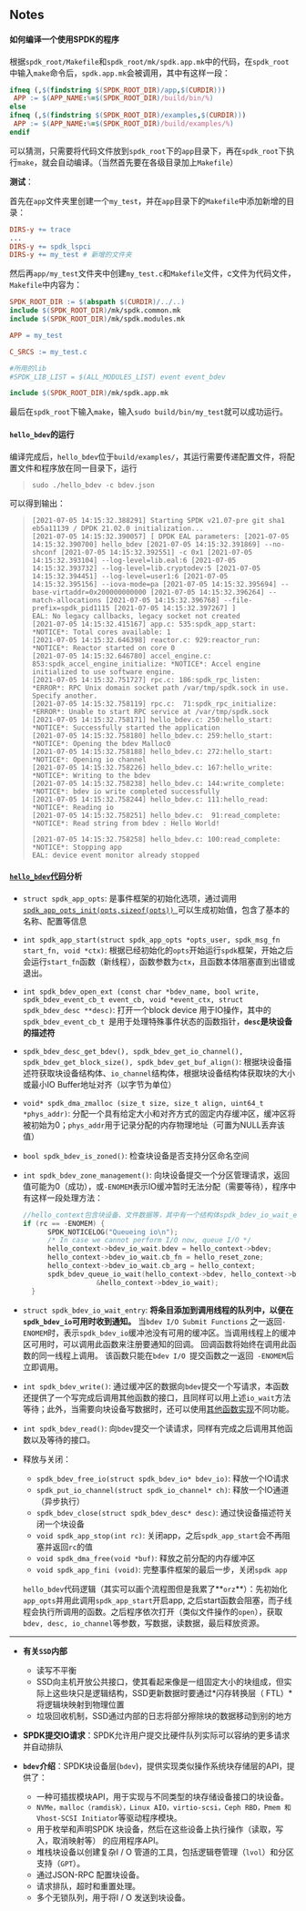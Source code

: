 ## Notes

#### 如何编译一个使用SPDK的程序
根据`spdk_root/Makefile`和`spdk_root/mk/spdk.app.mk`中的代码，在`spdk_root`中输入`make`命令后，`spdk.app.mk`会被调用，其中有这样一段：

   ```makefile
   ifneq (,$(findstring $(SPDK_ROOT_DIR)/app,$(CURDIR)))
   	APP := $(APP_NAME:%=$(SPDK_ROOT_DIR)/build/bin/%)
   else
   ifneq (,$(findstring $(SPDK_ROOT_DIR)/examples,$(CURDIR)))
   	APP := $(APP_NAME:%=$(SPDK_ROOT_DIR)/build/examples/%)
   endif
   ```

   可以猜测，只需要将代码文件放到`spdk_root`下的`app`目录下，再在`spdk_root`下执行`make`，就会自动编译。（当然首先要在各级目录加上`Makefile`）

   **测试**：

   首先在`app`文件夹里创建一个`my_test`，并在`app`目录下的`Makefile`中添加新增的目录：

   ```makefile
   DIRS-y += trace
   ...
   DIRS-y += spdk_lspci
   DIRS-y += my_test # 新增的文件夹
   ```

   然后再`app/my_test`文件夹中创建`my_test.c`和`Makefile`文件，c文件为代码文件，`Makefile`中内容为：

   ```makefile
   SPDK_ROOT_DIR := $(abspath $(CURDIR)/../..)
   include $(SPDK_ROOT_DIR)/mk/spdk.common.mk
   include $(SPDK_ROOT_DIR)/mk/spdk.modules.mk
   
   APP = my_test
   
   C_SRCS := my_test.c
   
   #所用的lib
   #SPDK_LIB_LIST = $(ALL_MODULES_LIST) event event_bdev
   
   include $(SPDK_ROOT_DIR)/mk/spdk.app.mk
   ```

   最后在`spdk_root`下输入`make`，输入`sudo build/bin/my_test`就可以成功运行。

#### `hello_bdev`的运行

编译完成后，`hello_bdev`位于`build/examples/`，其运行需要传递配置文件，将配置文件和程序放在同一目录下，运行

> `sudo ./hello_bdev -c bdev.json`

可以得到输出：

> ```
> [2021-07-05 14:15:32.388291] Starting SPDK v21.07-pre git sha1 eb5a11139 / DPDK 21.02.0 initialization...
> [2021-07-05 14:15:32.390057] [ DPDK EAL parameters: [2021-07-05 14:15:32.390700] hello_bdev [2021-07-05 14:15:32.391869] --no-shconf [2021-07-05 14:15:32.392551] -c 0x1 [2021-07-05 14:15:32.393104] --log-level=lib.eal:6 [2021-07-05 14:15:32.393732] --log-level=lib.cryptodev:5 [2021-07-05 14:15:32.394451] --log-level=user1:6 [2021-07-05 14:15:32.395156] --iova-mode=pa [2021-07-05 14:15:32.395694] --base-virtaddr=0x200000000000 [2021-07-05 14:15:32.396264] --match-allocations [2021-07-05 14:15:32.396768] --file-prefix=spdk_pid1115 [2021-07-05 14:15:32.397267] ]
> EAL: No legacy callbacks, legacy socket not created
> [2021-07-05 14:15:32.415167] app.c: 535:spdk_app_start: *NOTICE*: Total cores available: 1
> [2021-07-05 14:15:32.646398] reactor.c: 929:reactor_run: *NOTICE*: Reactor started on core 0
> [2021-07-05 14:15:32.646780] accel_engine.c: 853:spdk_accel_engine_initialize: *NOTICE*: Accel engine initialized to use software engine.
> [2021-07-05 14:15:32.751727] rpc.c: 186:spdk_rpc_listen: *ERROR*: RPC Unix domain socket path /var/tmp/spdk.sock in use. Specify another.
> [2021-07-05 14:15:32.758119] rpc.c:  71:spdk_rpc_initialize: *ERROR*: Unable to start RPC service at /var/tmp/spdk.sock
> [2021-07-05 14:15:32.758171] hello_bdev.c: 250:hello_start: *NOTICE*: Successfully started the application
> [2021-07-05 14:15:32.758180] hello_bdev.c: 259:hello_start: *NOTICE*: Opening the bdev Malloc0
> [2021-07-05 14:15:32.758188] hello_bdev.c: 272:hello_start: *NOTICE*: Opening io channel
> [2021-07-05 14:15:32.758226] hello_bdev.c: 167:hello_write: *NOTICE*: Writing to the bdev
> [2021-07-05 14:15:32.758238] hello_bdev.c: 144:write_complete: *NOTICE*: bdev io write completed successfully
> [2021-07-05 14:15:32.758244] hello_bdev.c: 111:hello_read: *NOTICE*: Reading io
> [2021-07-05 14:15:32.758251] hello_bdev.c:  91:read_complete: *NOTICE*: Read string from bdev : Hello World!
> 
> [2021-07-05 14:15:32.758258] hello_bdev.c: 100:read_complete: *NOTICE*: Stopping app
> EAL: device event monitor already stopped
> ```

#### [`hello_bdev`代码](https://github.com/spdk/spdk/blob/master/examples/bdev/hello_world/hello_bdev.c)分析

- `struct spdk_app_opts`: 是事件框架的初始化选项，通过调用[`spdk_app_opts_init(opts,sizeof(opts)) `]((https://spdk.io/doc/event_8h.html#a65555def11b52c0b7bea010ab24e25d8))可以生成初始值，包含了基本的名称、配置等信息
- `int spdk_app_start(struct spdk_app_opts *opts_user, spdk_msg_fn start_fn, void *ctx)`: 根据已经初始化的`opts`开始运行`spdk`框架，开始之后会运行`start_fn`函数（新线程），函数参数为`ctx`，且函数本体阻塞直到出错或退出。
- `int spdk_bdev_open_ext (const char *bdev_name, bool write, spdk_bdev_event_cb_t event_cb, void *event_ctx, struct spdk_bdev_desc **desc)`: 打开一个block device 用于IO操作，其中的`spdk_bdev_event_cb_t `是用于处理特殊事件状态的函数指针，**`desc`是块设备的描述符**
- `spdk_bdev_desc_get_bdev(), spdk_bdev_get_io_channel(), spdk_bdev_get_block_size(), spdk_bdev_get_buf_align()`: 根据块设备描述符获取块设备结构体、`io_channel`结构体，根据块设备结构体获取块的大小或最小IO Buffer地址对齐（以字节为单位）
- `void* spdk_dma_zmalloc (size_t size, size_t align, uint64_t *phys_addr)`: 分配一个具有给定大小和对齐方式的固定内存缓冲区，缓冲区将被初始为0；`phys_addr`用于记录分配的内存物理地址（可置为NULL丢弃该值）
- `bool spdk_bdev_is_zoned()`: 检查块设备是否支持分区命名空间

- `int spdk_bdev_zone_management()`: 向块设备提交一个分区管理请求，返回值可能为0（成功），或`-ENOMEM`表示IO缓冲暂时无法分配（需要等待），程序中有这样一段处理方法：

  ```C
  //hello_context包含块设备、文件数据等，其中有一个结构体spdk_bdev_io_wait_entry bdev_io_wait
  if (rc == -ENOMEM) {
  		SPDK_NOTICELOG("Queueing io\n");
  		/* In case we cannot perform I/O now, queue I/O */
  		hello_context->bdev_io_wait.bdev = hello_context->bdev;
  		hello_context->bdev_io_wait.cb_fn = hello_reset_zone;
  		hello_context->bdev_io_wait.cb_arg = hello_context;
  		spdk_bdev_queue_io_wait(hello_context->bdev, hello_context->bdev_io_channel,
  					&hello_context->bdev_io_wait);
  	}
  ```

- `struct spdk_bdev_io_wait_entry`: **将条目添加到调用线程的队列中，以便在`spdk_bdev_io`可用时收到通知。** 当`bdev I/O Submit Functions` 之一返回` -ENOMEM `时，表示`spdk_bdev_io`缓冲池没有可用的缓冲区。当调用线程上的缓冲区可用时，可以调用此函数来注册要通知的回调。 回调函数将始终在调用此函数的同一线程上调用。 该函数只能在`bdev I/O `提交函数之一返回` -ENOMEM`后立即调用。

- `int spdk_bdev_write()`: 通过缓冲区的数据向`bdev`提交一个写请求，本函数还提供了一个写完成后调用其他函数的接口，且同样可以用上述`io_wait`方法等待；此外，当需要向块设备写数据时，还可以使用[其他函数实现](https://spdk.io/doc/group__bdev__io__submit__functions.html#gaa740a114ef34d6a2f126d4e3a9dd9e9b)不同功能。

- `int spdk_bdev_read()`: 向`bdev`提交一个读请求，同样有完成之后调用其他函数以及等待的接口。

- 释放与关闭：

  - `spdk_bdev_free_io(struct spdk_bdev_io* bdev_io)`: 释放一个IO请求
  - `spdk_put_io_channel(struct spdk_io_channel* ch)`: 释放一个IO通道（异步执行）
  - `spdk_bdev_close(struct spdk_bdev_desc* desc)`: 通过快设备描述符关闭一个块设备
  - `void spdk_app_stop(int rc)`: 关闭app，之后`spdk_app_start`会不再阻塞并返回`rc`的值
  - `void spdk_dma_free(void *buf)`: 释放之前分配的内存缓冲区
  - `void spdk_app_fini (void)`: 完整事件框架的最后一步，关闭`spdk app`

  `hello_bdev`代码逻辑（其实可以画个流程图但是我累了**`orz`**）：先初始化`app_opts`并用此调用`spdk_app_start`开启app, 之后start函数会阻塞，而子线程会执行所调用的函数。之后程序依次打开（类似文件操作的`open`），获取`bdev, desc, io_channel`等参数，写数据，读数据，最后释放资源。

----

- **有关`SSD`内部**
  - 读写不平衡
  - SSD向主机开放公共接口，使其看起来像是一组固定大小的块组成，但实际上这些块只是逻辑结构，SSD更新数据时要通过*闪存转换层（ FTL）*将逻辑块映射到物理位置
  - 垃圾回收机制，SSD通过内部的日志将部分擦除块的数据移动到别的地方

- **SPDK提交IO请求**：SPDK允许用户提交比硬件队列实际可以容纳的更多请求并自动排队

- **`bdev`介绍**：SPDK块设备层(`bdev`)，提供实现类似操作系统块存储层的API，提供了：

  - 一种可插拔模块API，用于实现与不同类型的块存储设备接口的块设备。
  - `NVMe，malloc（ramdisk），Linux AIO，virtio-scsi，Ceph RBD，Pmem 和Vhost-SCSI Initiator`等驱动程序模块。
  - 用于枚举和声明SPDK 块设备，然后在这些设备上执行操作（读取，写入，取消映射等）
    的应用程序API。
  - 堆栈块设备以创建复杂I / O 管道的工具，包括逻辑卷管理（`lvol`）和分区支持（`GPT`）。
  - 通过JSON-RPC 配置块设备。
  - 请求排队，超时和重置处理。
  - 多个无锁队列，用于将I / O 发送到块设备。